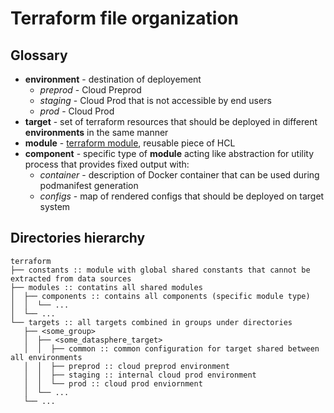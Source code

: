# Terraform file organization

## Glossary
* **environment** - destination of deployement<br>
  - *preprod* - Cloud Preprod
  - *staging* - Cloud Prod that is not accessible by end users
  - *prod* - Cloud Prod
* **target** - set of terraform resources that should be deployed in different **environments** in the same manner 
* **module** - [terraform module](https://www.terraform.io/docs/language/modules/syntax.html), reusable piece of HCL
* **component** - specific type of **module** acting like abstraction for utility process that provides fixed output with:
  - *container* - description of Docker container that can be used during podmanifest generation
  - *configs* - map of rendered configs that should be deployed on target system

## Directories hierarchy
```
terraform
├── constants :: module with global shared constants that cannot be extracted from data sources
├── modules :: contatins all shared modules
│  ├── components :: contains all components (specific module type)
│  │  └── ...
│  └── ...
└── targets :: all targets combined in groups under directories
   ├── <some_group>
   │  ├── <some_datasphere_target>
   │  │  ├── common :: common configuration for target shared between all environments
   │  │  ├── preprod :: cloud preprod environment
   │  │  ├── staging :: internal cloud prod environment
   │  │  └── prod :: cloud prod enviornment
   │  └── ...
   └── ...
```